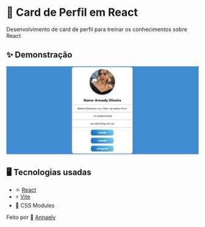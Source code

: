 # 💼 Card de Perfil em React

Desenvolvimento de card de perfil para treinar os conhecimentos sobre React

## ✨ Demonstração

![Demonstração do Card de Perfil](src/assets/demo.png)


## 🖥️ Tecnologias usadas

- ⚛️ [React](https://react.dev/)
- ⚡ [Vite](https://vitejs.dev/)
- 🎨 CSS Modules


Feito por 💙 [Annaely](https://github.com/annaelyoliveira)
